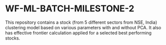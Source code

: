 # WF-ML-BATCH-MILESTONE-2
This repository contains a stock (from 5 different sectors from NSE, India) clustering model based on various parameters with and without PCA. It also has effective frontier calculation applied for a selected best performing stocks.
